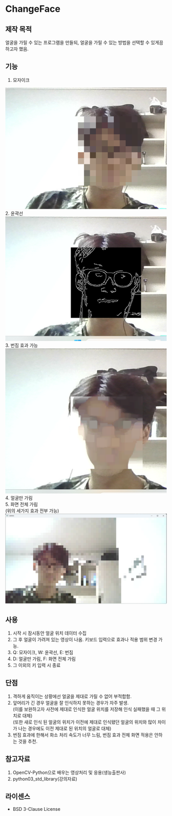 ChangeFace
==========
제작 목적
--------
얼굴을 가릴 수 있는 프로그램을 만들되, 얼굴을 가릴 수 있는 방법을 선택할 수 있게끔 하고자 했음.

기능
----
1. 모자이크</br>
<img src=images/image_mosaic.png>
2. 윤곽선</br>
<img src=images/image_canny.png>
3. 번짐 효과 가능
<img src=images/image_max.png>
4. 얼굴만 가림</br>
5. 화면 전체 가림</br>(위의 세가지 효과 전부 가능)</br>
<img src=images/image_full.png>

사용
----
1. 시작 시 잠시동안 얼굴 위치 데이터 수집
2. 그 후 얼굴이 가려져 있는 영상이 나옴. 키보드 입력으로 효과나 적용 범위 변경 가능.
3. Q: 모자이크, W: 윤곽선, E: 번짐
4. D: 얼굴만 가림, F: 화면 전체 가림
5. 그 이외의 키 입력 시 종료

단점
----
1. 격하게 움직이는 상황에선 얼굴을 제대로 가릴 수 없어 부적합함.</br>
2. 앞머리가 긴 경우 얼굴을 잘 인식하지 못하는 경우가 자주 발생.</br>
(이를 보완하고자 사전에 제대로 인식한 얼굴 위치를 저장해 인식 실패했을 때 그 위치로 대체)</br>
(또한 새로 인식 된 얼굴의 위치가 이전에 제대로 인식됐던 얼굴의 위치와 많이 차이가 나는 경우에도 이전 제대로 된 위치의 얼굴로 대체)
3. 번짐 효과에 한해서 화소 처리 속도가 너무 느림, 번짐 효과 전체 화면 적용은 안하는 것을 추천.

참고자료
--------
1. OpenCV-Python으로 배우는 영상처리 및 응용(생능출판사)
2. python03_std_library(강의자료)

라이센스
-------
- BSD 3-Clause License
